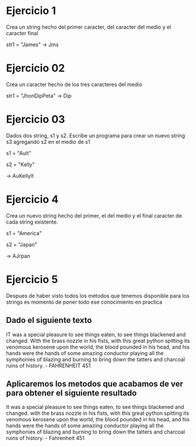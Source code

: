 # Ejercicio 1
Crea un string hecho del primer caracter, del  caracter del medio y el caracter final

str1  = "James"
-> Jms

# Ejercicio 02

Crea un caracter hecho de los tres caracteres del medio 

str1 =  "JhonDipPeta"
-> Dip

# Ejercicio 03
Dados dos string, s1 y s2.
Escribe un programa para crear un nuevo string s3 agregando s2 en 
el medio de s1

s1 = "Ault"

s2 = "Kelly"

-> AuKellylt


# Ejercicio 4
Crea un nuevo string hecho del primer, el del medio y el final caracter de cada string existente.

s1 = "America"

s2 = "Japan"

-> AJrpan


# Ejercicio 5
Despues de haber visto todos los métodos que tenemos disponible para los strings es momento de poner todo ese conocimiento en practica


## Dado el siguiente texto
IT was a special pleasure to see things eaten, to see things blackened and changed. With the brass nozzle in his fists, with this great python spitting its venomous kerosene upon the world, the blood pounded in his head, and his hands were the hands of some amazing conductor playing all the symphonies of blazing and burning to bring down the tatters and charcoal ruins of history. - FAHRENHEIT 451

## Aplicaremos los metodos que acabamos de ver para obtener el siguiente resultado
It was a special pleasure to see things eaten, to see things blackened and changed. with the brass nozzle in his fists, with this great python spitting its venomous kerosene upon the world, the blood pounded in his head, and his hands were the hands of some amazing conductor playing all the symphonies of blazing and burning to bring down the tatters and charcoal ruins of history. - Fahrenheit 451

  